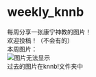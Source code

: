 # weekly_knnb
每周分享一张康宁神教的图片！  
欢迎投稿！（不会有的）  
本周图片：  
![图片无法显示](https://github.com/Light1110/weekly_knnb/raw/master/knnb!/2020-7-23_%E6%9C%80%E5%88%9D%E4%B9%8B%E4%BD%9C-%E8%B5%9E%E7%BE%8E%E5%BA%B7%E5%AE%81.jpg)  
过去的图片在knnb!文件夹中

